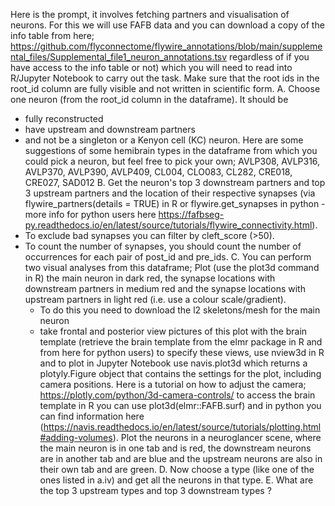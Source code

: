 Here is the prompt, it involves fetching partners and visualisation of neurons. For this we will use FAFB data and you can download a copy of the info table from here; 
https://github.com/flyconnectome/flywire_annotations/blob/main/supplemental_files/Supplemental_file1_neuron_annotations.tsv 
regardless of if you have access to the info table or not) which you will need to read into R/Jupyter Notebook to carry out the task. Make sure that the root ids in the root_id column are fully visible and not written in scientific form.
A. Choose one neuron (from the root_id column in the dataframe). It should be
  - fully reconstructed
  - have upstream and downstream partners
  - and not be a singleton or a Kenyon cell (KC) neuron.
Here are some suggestions of some hemibrain types in the dataframe from which you could pick a neuron, but feel free to pick your own; AVLP308, AVLP316, AVLP370, AVLP390, AVLP409, CL004, CLO083, CL282, CRE018, CRE027, SAD012
B. Get the neuron's top 3 downstream partners and top 3 upstream partners and the location of their respective synapses (via flywire_partners(details = TRUE) in R or flywire.get_synapses in python - more info for python users here
https://fafbseg-py.readthedocs.io/en/latest/source/tutorials/flywire_connectivity.html).
  - To exclude bad synapses you can filter by cleft_score (>50).
  - To count the number of synapses, you should count the number of occurrences for each pair of post_id and pre_ids.
C. You can perform two visual analyses from this dataframe;
  Plot (use the plot3d command in R) the main neuron in dark red, the synapse locations with downstream partners in medium red and the synapse locations with upstream partners in light red (i.e. use a colour scale/gradient). 
    - To do this you need to download the l2 skeletons/mesh for the main neuron
    - take frontal and posterior view pictures of this plot with the brain template (retrieve the brain template from the elmr package in R and from here for python users)
to specify these views, use nview3d in R and to plot in Jupyter Notebook use navis.plot3d which returns a plotyly.Figure object that contains the settings for the plot, including camera positions. Here is a tutorial on how to adjust the camera;
https://plotly.com/python/3d-camera-controls/
to access the brain template in R you can use plot3d(elmr::FAFB.surf) and in python you can find information here (https://navis.readthedocs.io/en/latest/source/tutorials/plotting.html#adding-volumes).
  Plot the neurons in a neuroglancer scene, where the main neuron is in one tab and is red, the downstream neurons are in another tab and are blue and the upstream neurons are also in their own tab and are green.
D. Now choose a type (like one of the ones listed in a.iv) and get all the neurons in that type.
E. What are the top 3 upstream types and top 3 downstream types ?
